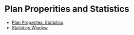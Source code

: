 # Plan Properities and Statistics

* [Plan Properites: Statistics](planProperties.md)
* [Statistics Window](statsWindow.md)
